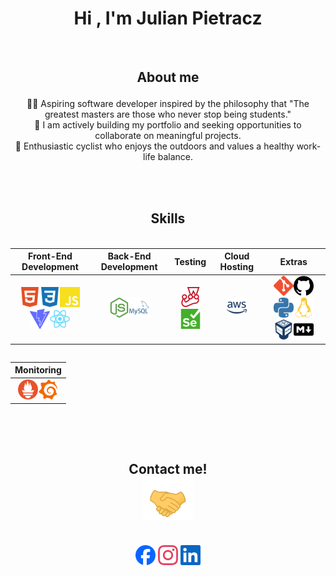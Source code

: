 <h1 align="center"><b>Hi , I'm Julian Pietracz</b><!-- <img src="https://media.giphy.com/media/hvRJCLFzcasrR4ia7z/giphy.gif" width="35"> --></h1>

<br>

<!-- <p align="center">
<a href="https://git.io/typing-svg"><img src="https://readme-typing-svg.demolab.com?font=Fira+Code&pause=1000&center=true&vCenter=true&width=435&lines=The+greatest+masters++are+those;+who+never+stop+being+students." alt="Typing SVG" /></a>
</p>

<br> -->

## <p align="center"><b>About me</b><!-- <br><img src="https://media2.giphy.com/media/QssGEmpkyEOhBCb7e1/giphy.gif?cid=ecf05e47a0n3gi1bfqntqmob8g9aid1oyj2wr3ds3mg700bl&rid=giphy.gif" width ="25"> --></p>

<div align="center">
👨‍💻 Aspiring software developer inspired by the philosophy that "The greatest masters are those who never stop being students." <!-- I am eager to learn and grow in the field of web development, constantly seeking out new challenges and opportunities to expand my skill-set. -->
<br>
📖 <!-- Proficient in front-end development with a growing understanding of back-end technologies. --> I am actively building my portfolio and seeking opportunities to collaborate on meaningful projects.
<br>
🚴 Enthusiastic cyclist who enjoys the outdoors and values a healthy work-life balance.
<br>
</div>

<br><br>

## <p align="center"><b>Skills</b><!-- <br><img src="https://media2.giphy.com/media/QssGEmpkyEOhBCb7e1/giphy.gif?cid=ecf05e47a0n3gi1bfqntqmob8g9aid1oyj2wr3ds3mg700bl&rid=giphy.gif" width ="25"> --></p>

<div style="display: flex" align="center">

|                                                                                                                                                   **Front-End Development**                                                                                                                                                    |                                                   **Back-End Development**                                                    |                                                           **Testing**                                                            |                     **Cloud Hosting**                      |                                                                                                                                                                                              **Extras**                                                                                                                                                                                              |
| :----------------------------------------------------------------------------------------------------------------------------------------------------------------------------------------------------------------------------------------------------------------------------------------------------------------------------: | :---------------------------------------------------------------------------------------------------------------------------: | :------------------------------------------------------------------------------------------------------------------------------: | :--------------------------------------------------------: | :--------------------------------------------------------------------------------------------------------------------------------------------------------------------------------------------------------------------------------------------------------------------------------------------------------------------------------------------------------------------------------------------------: |
| <img src="./svg/html.svg" alt="HTML" width="32" height="32"><img src="./svg/css.svg" alt="CSS" width="32" height="32"><img src="./svg/javascript.svg" alt="JavaScript" width="32" height="32"><img src="./svg/vite.svg" alt="Vite" width="32" height="32"><img src="./svg/react.svg" alt="React" width="32" height="32"></div> | <img src="./svg/node.svg" alt="Node.js" width="32" height="32"><img src="./svg/mysql.svg" alt="MySQL" width="32" height="32"> | <img src="./svg/jest.svg" alt="Jest" width="32" height="32"><img src="./svg/selenium.svg" alt="Selenium" width="32" height="32"> | <img src="./svg/aws.svg" alt="AWS" width="32" height="32"> | <img src="./svg/git.svg" alt="Git" width="32" height="32"><img src="./svg/github.svg" alt="GitHub" width="32" height="32"><img src="./svg/python.svg" alt="Python" width="32" height="32"><img src="./svg/linux.svg" alt="Linux" width="32" height="32"><img src="./svg/virtualbox.svg" alt="VirtualBox" width="32" height="32"><img src="./svg/markdown.svg" alt="Markdown" width="32" height="32"> |

</div>

<div style="display: flex" align="center">

|                                                                **Monitoring**                                                                |
| :------------------------------------------------------------------------------------------------------------------------------------------: |
| <img src="./svg/prometheus-color.svg" alt="CSS" width="32" height="32"><img src="./svg/grafana-color.svg" alt="HTML" width="32" height="32"> |

</div>

<br><br>

<h2 align="center">Contact me!<br><img src="https://github.com/pietracz/pietracz/blob/main/22f42c11b612b041b4038573dca18a2d.gif" width ="80"></h2>
<br>

<div align="center">
<a href="#"><img src="./svg/facebook.svg" alt="Instagram" width="32" height="32"></a>
<a href="https://www.instagram.com/julian.pietracz/" target="_blank"><img src="./svg/instagram.svg" alt="Instagram" width="32" height="32"></a>
<a href="https://www.linkedin.com/in/julian-pietracz-04b08231b/" target="_blank"><img src="./svg/linkedin.svg" alt="Instagram" width="32" height="32"></a>
</div>

<br>
